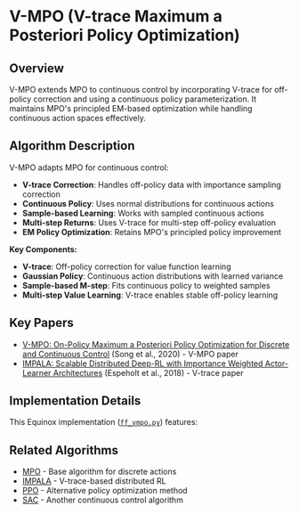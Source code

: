 # V-MPO (V-trace Maximum a Posteriori Policy Optimization)

## Overview

V-MPO extends MPO to continuous control by incorporating V-trace for off-policy correction and using a continuous policy parameterization. It maintains MPO's principled EM-based optimization while handling continuous action spaces effectively.

## Algorithm Description

V-MPO adapts MPO for continuous control:

- **V-trace Correction**: Handles off-policy data with importance sampling correction
- **Continuous Policy**: Uses normal distributions for continuous actions
- **Sample-based Learning**: Works with sampled continuous actions
- **Multi-step Returns**: Uses V-trace for multi-step off-policy evaluation
- **EM Policy Optimization**: Retains MPO's principled policy improvement

**Key Components:**

- **V-trace**: Off-policy correction for value function learning
- **Gaussian Policy**: Continuous action distributions with learned variance
- **Sample-based M-step**: Fits continuous policy to weighted samples
- **Multi-step Value Learning**: V-trace enables stable off-policy learning

## Key Papers

- [V-MPO: On-Policy Maximum a Posteriori Policy Optimization for Discrete and Continuous Control](https://arxiv.org/abs/1909.12238) (Song et al., 2020) - V-MPO paper
- [IMPALA: Scalable Distributed Deep-RL with Importance Weighted Actor-Learner Architectures](https://arxiv.org/abs/1802.01561) (Espeholt et al., 2018) - V-trace paper

## Implementation Details

This Equinox implementation ([`ff_vmpo.py`](../../../zenoqx/systems/mpo/ff_vmpo.py)) features:

## Related Algorithms

- [MPO](mpo.md) - Base algorithm for discrete actions
- [IMPALA](impala.md) - V-trace-based distributed RL
- [PPO](ppo.md) - Alternative policy optimization method
- [SAC](sac.md) - Another continuous control algorithm
